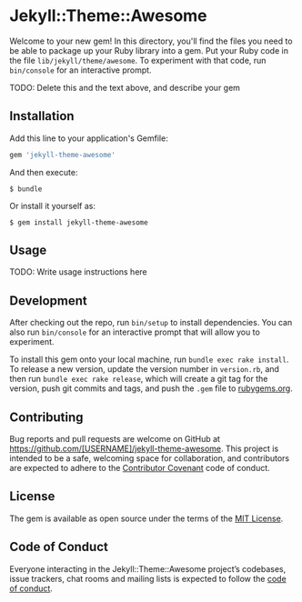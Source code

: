 # Jekyll::Theme::Awesome

Welcome to your new gem! In this directory, you'll find the files you need to be able to package up your Ruby library into a gem. Put your Ruby code in the file `lib/jekyll/theme/awesome`. To experiment with that code, run `bin/console` for an interactive prompt.

TODO: Delete this and the text above, and describe your gem

## Installation

Add this line to your application's Gemfile:

```ruby
gem 'jekyll-theme-awesome'
```

And then execute:

    $ bundle

Or install it yourself as:

    $ gem install jekyll-theme-awesome

## Usage

TODO: Write usage instructions here

## Development

After checking out the repo, run `bin/setup` to install dependencies. You can also run `bin/console` for an interactive prompt that will allow you to experiment.

To install this gem onto your local machine, run `bundle exec rake install`. To release a new version, update the version number in `version.rb`, and then run `bundle exec rake release`, which will create a git tag for the version, push git commits and tags, and push the `.gem` file to [rubygems.org](https://rubygems.org).

## Contributing

Bug reports and pull requests are welcome on GitHub at https://github.com/[USERNAME]/jekyll-theme-awesome. This project is intended to be a safe, welcoming space for collaboration, and contributors are expected to adhere to the [Contributor Covenant](http://contributor-covenant.org) code of conduct.

## License

The gem is available as open source under the terms of the [MIT License](http://opensource.org/licenses/MIT).

## Code of Conduct

Everyone interacting in the Jekyll::Theme::Awesome project’s codebases, issue trackers, chat rooms and mailing lists is expected to follow the [code of conduct](https://github.com/[USERNAME]/jekyll-theme-awesome/blob/master/CODE_OF_CONDUCT.md).
